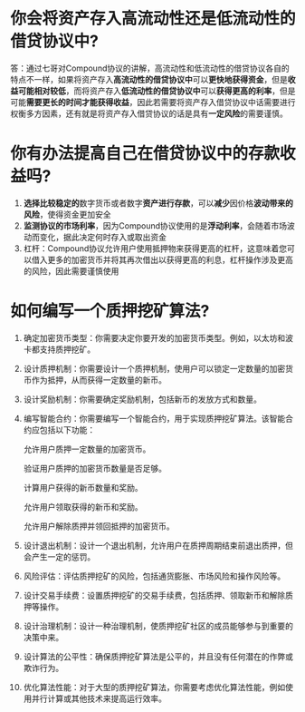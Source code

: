 # 你会将资产存入高流动性还是低流动性的借贷协议中?

答：通过七哥对Compound协议的讲解，高流动性和低流动性的借贷协议各自的特点不一样，如果将资产存入**高流动性的借贷协议中**可以**更快地获得资金**，但是**收益可能相对较低**，而将资产存入**低流动性的借贷协议中**可以**获得更高的利率**，但是可能**需要更长的时间才能获得收益**，因此若需要将资产存入借贷协议中话需要进行权衡多方因素，还有就是将资产存入借贷协议的话是具有**一定风险**的需要谨慎。

# 你有办法提高自己在借贷协议中的存款收益吗?

1. **选择比较稳定的**数字货币或者数字**资产进行存款**，可以**减少**因价格**波动带来的风险**，使得资金更加安全
2. **监测协议的市场利率**，因为Compound协议使用的是**浮动利率**，会随着市场波动而变化，据此决定何时存入或取出资金
3. 杠杆：Compound协议允许用户使用抵押物来获得更高的杠杆，这意味着您可以借入更多的加密货币并将其再次借出以获得更高的利息，杠杆操作涉及更高的风险，因此需要谨慎使用

# 如何编写一个质押挖矿算法?

1. 确定加密货币类型：你需要决定你要开发的加密货币类型。例如，以太坊和波卡都支持质押挖矿。

2. 设计质押机制：你需要设计一个质押机制，使用户可以锁定一定数量的加密货币作为抵押，从而获得一定数量的新币。

3. 设计奖励机制：你需要确定奖励机制，包括新币的发放方式和数量。

4. 编写智能合约：你需要编写一个智能合约，用于实现质押挖矿算法。该智能合约应包括以下功能：

   允许用户质押一定数量的加密货币。

   验证用户质押的加密货币数量是否足够。

   计算用户获得的新币数量和奖励。

   允许用户领取获得的新币和奖励。

   允许用户解除质押并领回抵押的加密货币。

5. 设计退出机制：设计一个退出机制，允许用户在质押周期结束前退出质押，但会产生一定的惩罚。

6. 风险评估：评估质押挖矿的风险，包括通货膨胀、市场风险和操作风险等。

7. 设计交易手续费：设置质押挖矿的交易手续费，包括质押、领取新币和解除质押等操作。

8. 设计治理机制：设计一种治理机制，使质押挖矿社区的成员能够参与到重要的决策中来。

9. 设计算法的公平性：确保质押挖矿算法是公平的，并且没有任何潜在的作弊或欺诈行为。

10. 优化算法性能：对于大型的质押挖矿算法，你需要考虑优化算法性能，例如使用并行计算或其他技术来提高运行效率。





